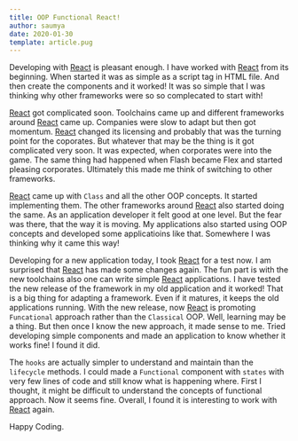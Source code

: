 ```yaml
---
title: OOP Functional React!
author: saumya
date: 2020-01-30
template: article.pug
---
```


Developing with [React][react] is pleasant enough. I have worked with [React][react] from its beginning. When started it was as simple as a script tag in HTML file. And then create the components and it worked! It was so simple that I was thinking why other frameworks were so so complecated to start with!<span class="more"> 

[React][react] got complicated soon. Toolchains came up and different frameworks around [React][react] came up. Companies were slow to adapt but then got momentum. [React][react] changed its licensing and probably that was the turning point for the coporates. But whatever that may be the thing is it got complicated very soon. It was expected, when corporates were into the game. The same thing had happened when Flash became Flex and started pleasing corporates. Ultimately this made me think of switching to other frameworks.

[React][react] came up with `Class` and all the other OOP concepts. It started implementing them. The other frameworks around [React][react] also started doing the same. As an application developer it felt good at one level. But the fear was there, that the way it is moving. My applications also started using OOP concepts and developed some applicatioins like that. Somewhere I was thinking why it came this way!

Developing for a new application today, I took [React][react] for a test now. I am surprised that [React][react] has made some changes again. The fun part is with the new toolchains also one can write simple [React][react] applications. I have tested the new release of the framework in my old application and it worked! That is a big thing for adapting a framework. Even if it matures, it keeps the old applications running. With the new release, now [React][react] is promoting `Funcational` approach rather than the `Classical` OOP. Well, learning may be a thing. But then once I know the new approach, it made sense to me. Tried developing simple components and made an application to know whether it works fine! I found it did.

The `hooks` are actually simpler to understand and maintain than the `lifecycle` methods. I could made a `Functional` component with `states` with very few lines of code and still know what is happening where. First I thought, it might be difficult to understand the concepts of functional approach. Now it seems fine. Overall, I found it is interesting to work with [React][react] again.

Happy Coding.

























[react]: https://reactjs.org/







